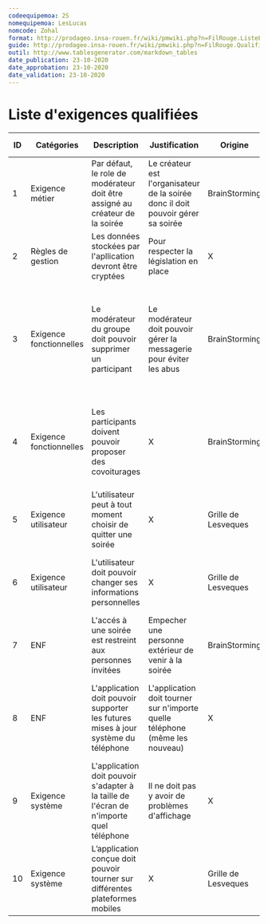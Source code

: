 ```yaml
---
codeequipemoa: 2S
nomequipemoa: LesLucas
nomcode: Zohal
format: http://prodageo.insa-rouen.fr/wiki/pmwiki.php?n=FilRouge.ListeExigencesQualifiees 
guide: http://prodageo.insa-rouen.fr/wiki/pmwiki.php?n=FilRouge.QualifierExigence
outil: http://www.tablesgenerator.com/markdown_tables
date_publication: 23-10-2020
date_approbation: 23-10-2020
date_validation: 23-10-2020
---
```


# Liste d'exigences qualifiées

| ID 	| Catégories 	| Description 	| Justification 	| Origine 	| Critères de satisfaction 	| Contentement MOA 	| Mécontentement MOA 	| Exigences Dépendantes 	| Exigences conflictuelles 	|
|----	|------------	|-------------	|---------------	|---------	|--------------------------	|------------------	|--------------------	|-----------------------	|------------- |
|1| Exigence métier | Par défaut, le role de modérateur doit être assigné au créateur de la soirée | Le créateur est l'organisateur de la soirée donc il doit pouvoir gérer sa soirée | BrainStorming | Quand une personne crée une soirée, il est modérateur de ce groupe | 5 | 5 | 4 | X |
|2| Règles de gestion | Les données stockées par l'apllication devront être cryptées | Pour respecter la législation en place | X | La base de données est cryptée | 5 | 5 | X | X |
|3| Exigence fonctionnelles | Le modérateur du groupe doit pouvoir supprimer un participant | Le modérateur doit pouvoir gérer la messagerie pour éviter les abus | BrainStorming | Le modérateur est le seul à pouvoir gérer la messagerie et il peut supprimer n'importe quel participant | 5 | 3 | X | 7 |
|4| Exigence fonctionnelles | Les participants doivent pouvoir proposer des covoiturages | X | BrainStorming | Les participants peuvent se proposer en tant que conducteur ou en tant que passager | 4 | 3 | X | X |
|5| Exigence utilisateur | L'utilisateur peut à tout moment choisir de quitter une soirée | X | Grille de Lesveques | X | 4 | 5 | X | X |
|6| Exigence utilisateur | L'utilisateur doit pouvoir changer ses informations personnelles | X | Grille de Lesveques | Un participant peut mettre à jour ses informations personnelles | 5 | 5 | X | X |
|7| ENF | L'accés à une soirée est restreint aux personnes invitées | Empecher une personne extérieur de venir à la soirée | BrainStorming | Seules les personnes invitées sont autorisées à participer à la soirée | 5 | 5 | X | X |
|8| ENF | L'application doit pouvoir supporter les futures mises à jour système du téléphone | L'application doit tourner sur n'importe quelle téléphone (même les nouveau) | X | L'application est compatible avec n'importe quelle système d'exploitation | 5 | 5 | 10 | X |
|9| Exigence système | L'application doit pouvoir s'adapter à la taille de l'écran de n'importe quel téléphone | Il ne doit pas y avoir de problèmes d'affichage | X | L'application s'affiche correctement aussi bien sur un petit écran que sur un grand | 5 | 5 | X | X |
|10| Exigence système | L’application conçue doit pouvoir tourner sur différentes plateformes mobiles | X | Grille de Lesveques | Il est compatible aussi bien sur Android que sur iOS | 5 | 5 | X | X |
